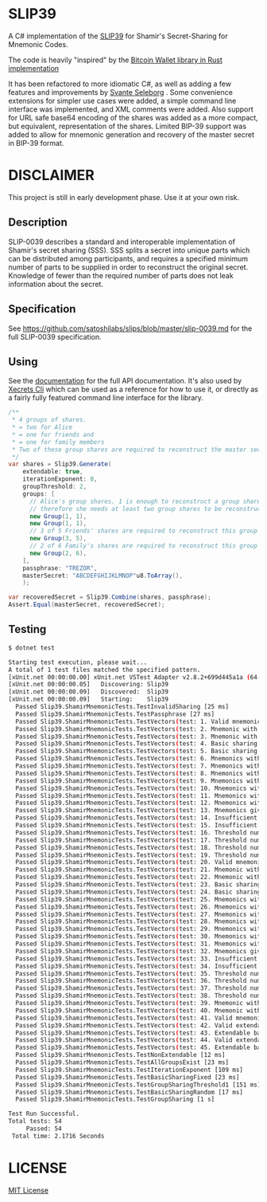 # SLIP39

A C# implementation of the [SLIP39](https://github.com/satoshilabs/slips/blob/master/slip-0039.md) for Shamir's
Secret-Sharing for Mnemonic Codes.

The code is heavily "inspired" by the [Bitcoin Wallet library in Rust
implementation](https://github.com/rust-bitcoin/rust-wallet/blob/master/src/sss.rs)

It has been refactored to more idiomatic C#, as well as adding a few features and improvements by [Svante
Seleborg](https://github.com/xecrets) . Some convenience extensions for simpler use cases were added, a simple command
line interface was implemented, and XML comments were added. Also support for URL safe base64 encoding of the shares
was added as a more compact, but equivalent, representation of the shares. Limited BIP-39 support was added to allow
for mnemonic generation and recovery of the master secret in BIP-39 format.

# DISCLAIMER

This project is still in early development phase. Use it at your own risk.

## Description

SLIP-0039 describes a standard and interoperable implementation of Shamir's secret sharing (SSS). SSS splits a secret
into unique parts which can be distributed among participants, and requires a specified minimum number of parts to be
supplied in order to reconstruct the original secret. Knowledge of fewer than the required number of parts does not
leak information about the secret.

## Specification
See https://github.com/satoshilabs/slips/blob/master/slip-0039.md for the full SLIP-0039 specification.

## Using

See the [documentation](src/Xecrets.Slip39/docs/index.md 'XML Documentation') for the full API documentation. It's also
used by [Xecrets Cli](https://github.com/xecrets/xecrets-cli) which can be used as a reference for how to use it, or
directly as a fairly fully featured command line interface for the library.

```c#
/**
 * 4 groups of shares.
 * = two for Alice
 * = one for friends and
 * = one for family members
 * Two of these group shares are required to reconstruct the master secret.
 */
var shares = Slip39.Generate(
    extendable: true,
    iterationExponent: 0,
    groupThreshold: 2, 
    groups: [
      // Alice's group shares. 1 is enough to reconstruct a group share,
      // therefore she needs at least two group shares to be reconstructed,
      new Group(1, 1),
      new Group(1, 1),
      // 3 of 5 Friends' shares are required to reconstruct this group share
      new Group(3, 5),
      // 2 of 6 Family's shares are required to reconstruct this group share
      new Group(2, 6),
    ],
    passphrase: "TREZOR",
    masterSecret: "ABCDEFGHIJKLMNOP"u8.ToArray(),
    );

var recoveredSecret = Slip39.Combine(shares, passphrase);
Assert.Equal(masterSecret, recoveredSecret);
```

## Testing

```bash
$ dotnet test

Starting test execution, please wait...
A total of 1 test files matched the specified pattern.
[xUnit.net 00:00:00.00] xUnit.net VSTest Adapter v2.8.2+699d445a1a (64-bit .NET 8.0.7)
[xUnit.net 00:00:00.05]   Discovering: Slip39
[xUnit.net 00:00:00.09]   Discovered:  Slip39
[xUnit.net 00:00:00.09]   Starting:    Slip39
  Passed Slip39.ShamirMnemonicTests.TestInvalidSharing [25 ms]
  Passed Slip39.ShamirMnemonicTests.TestPassphrase [27 ms]
  Passed Slip39.ShamirMnemonicTests.TestVectors(test: 1. Valid mnemonic without sharing (128 bits)) [14 ms]
  Passed Slip39.ShamirMnemonicTests.TestVectors(test: 2. Mnemonic with invalid checksum (128 bits)) [< 1 ms]
  Passed Slip39.ShamirMnemonicTests.TestVectors(test: 3. Mnemonic with invalid padding (128 bits)) [< 1 ms]
  Passed Slip39.ShamirMnemonicTests.TestVectors(test: 4. Basic sharing 2-of-3 (128 bits)) [24 ms]
  Passed Slip39.ShamirMnemonicTests.TestVectors(test: 5. Basic sharing 2-of-3 (128 bits)) [< 1 ms]
  Passed Slip39.ShamirMnemonicTests.TestVectors(test: 6. Mnemonics with different identifiers (128 bits)) [< 1 ms]
  Passed Slip39.ShamirMnemonicTests.TestVectors(test: 7. Mnemonics with different iteration exponents (128 bits)) [< 1 ms]
  Passed Slip39.ShamirMnemonicTests.TestVectors(test: 8. Mnemonics with mismatching group thresholds (128 bits)) [< 1 ms]
  Passed Slip39.ShamirMnemonicTests.TestVectors(test: 9. Mnemonics with mismatching group counts (128 bits)) [< 1 ms]
  Passed Slip39.ShamirMnemonicTests.TestVectors(test: 10. Mnemonics with greater group threshold than group counts (128 bits)) [< 1 ms]
  Passed Slip39.ShamirMnemonicTests.TestVectors(test: 11. Mnemonics with duplicate member indices (128 bits)) [< 1 ms]
  Passed Slip39.ShamirMnemonicTests.TestVectors(test: 12. Mnemonics with mismatching member thresholds (128 bits)) [< 1 ms]
  Passed Slip39.ShamirMnemonicTests.TestVectors(test: 13. Mnemonics giving an invalid digest (128 bits)) [< 1 ms]
  Passed Slip39.ShamirMnemonicTests.TestVectors(test: 14. Insufficient number of groups (128 bits, case 1)) [< 1 ms]
  Passed Slip39.ShamirMnemonicTests.TestVectors(test: 15. Insufficient number of groups (128 bits, case 2)) [< 1 ms]
  Passed Slip39.ShamirMnemonicTests.TestVectors(test: 16. Threshold number of groups, but insufficient number of members in one group (128 bits)) [< 1 ms]
  Passed Slip39.ShamirMnemonicTests.TestVectors(test: 17. Threshold number of groups and members in each group (128 bits, case 1)) [6 ms]
  Passed Slip39.ShamirMnemonicTests.TestVectors(test: 18. Threshold number of groups and members in each group (128 bits, case 2)) [6 ms]
  Passed Slip39.ShamirMnemonicTests.TestVectors(test: 19. Threshold number of groups and members in each group (128 bits, case 3)) [6 ms]
  Passed Slip39.ShamirMnemonicTests.TestVectors(test: 20. Valid mnemonic without sharing (256 bits)) [6 ms]
  Passed Slip39.ShamirMnemonicTests.TestVectors(test: 21. Mnemonic with invalid checksum (256 bits)) [< 1 ms]
  Passed Slip39.ShamirMnemonicTests.TestVectors(test: 22. Mnemonic with invalid padding (256 bits)) [< 1 ms]
  Passed Slip39.ShamirMnemonicTests.TestVectors(test: 23. Basic sharing 2-of-3 (256 bits)) [24 ms]
  Passed Slip39.ShamirMnemonicTests.TestVectors(test: 24. Basic sharing 2-of-3 (256 bits)) [< 1 ms]
  Passed Slip39.ShamirMnemonicTests.TestVectors(test: 25. Mnemonics with different identifiers (256 bits)) [< 1 ms]
  Passed Slip39.ShamirMnemonicTests.TestVectors(test: 26. Mnemonics with different iteration exponents (256 bits)) [< 1 ms]
  Passed Slip39.ShamirMnemonicTests.TestVectors(test: 27. Mnemonics with mismatching group thresholds (256 bits)) [< 1 ms]
  Passed Slip39.ShamirMnemonicTests.TestVectors(test: 28. Mnemonics with mismatching group counts (256 bits)) [< 1 ms]
  Passed Slip39.ShamirMnemonicTests.TestVectors(test: 29. Mnemonics with greater group threshold than group counts (256 bits)) [< 1 ms]
  Passed Slip39.ShamirMnemonicTests.TestVectors(test: 30. Mnemonics with duplicate member indices (256 bits)) [< 1 ms]
  Passed Slip39.ShamirMnemonicTests.TestVectors(test: 31. Mnemonics with mismatching member thresholds (256 bits)) [< 1 ms]
  Passed Slip39.ShamirMnemonicTests.TestVectors(test: 32. Mnemonics giving an invalid digest (256 bits)) [< 1 ms]
  Passed Slip39.ShamirMnemonicTests.TestVectors(test: 33. Insufficient number of groups (256 bits, case 1)) [< 1 ms]
  Passed Slip39.ShamirMnemonicTests.TestVectors(test: 34. Insufficient number of groups (256 bits, case 2)) [< 1 ms]
  Passed Slip39.ShamirMnemonicTests.TestVectors(test: 35. Threshold number of groups, but insufficient number of members in one group (256 bits)) [< 1 ms]
  Passed Slip39.ShamirMnemonicTests.TestVectors(test: 36. Threshold number of groups and members in each group (256 bits, case 1)) [6 ms]
  Passed Slip39.ShamirMnemonicTests.TestVectors(test: 37. Threshold number of groups and members in each group (256 bits, case 2)) [6 ms]
  Passed Slip39.ShamirMnemonicTests.TestVectors(test: 38. Threshold number of groups and members in each group (256 bits, case 3)) [6 ms]
  Passed Slip39.ShamirMnemonicTests.TestVectors(test: 39. Mnemonic with insufficient length) [< 1 ms]
  Passed Slip39.ShamirMnemonicTests.TestVectors(test: 40. Mnemonic with invalid master secret length) [< 1 ms]
  Passed Slip39.ShamirMnemonicTests.TestVectors(test: 41. Valid mnemonics which can detect some errors in modular arithmetic) [6 ms]
  Passed Slip39.ShamirMnemonicTests.TestVectors(test: 42. Valid extendable mnemonic without sharing (128 bits)) [48 ms]
  Passed Slip39.ShamirMnemonicTests.TestVectors(test: 43. Extendable basic sharing 2-of-3 (128 bits)) [6 ms]
  Passed Slip39.ShamirMnemonicTests.TestVectors(test: 44. Valid extendable mnemonic without sharing (256 bits)) [48 ms]
  Passed Slip39.ShamirMnemonicTests.TestVectors(test: 45. Extendable basic sharing 2-of-3 (256 bits)) [6 ms]
  Passed Slip39.ShamirMnemonicTests.TestNonExtendable [12 ms]
  Passed Slip39.ShamirMnemonicTests.TestAllGroupsExist [23 ms]
  Passed Slip39.ShamirMnemonicTests.TestIterationExponent [109 ms]
  Passed Slip39.ShamirMnemonicTests.TestBasicSharingFixed [23 ms]
  Passed Slip39.ShamirMnemonicTests.TestGroupSharingThreshold1 [151 ms]
  Passed Slip39.ShamirMnemonicTests.TestBasicSharingRandom [17 ms]
  Passed Slip39.ShamirMnemonicTests.TestGroupSharing [1 s]

Test Run Successful.
Total tests: 54
     Passed: 54
 Total time: 2.1716 Seconds

```

# LICENSE

[MIT License](LICENSE)
